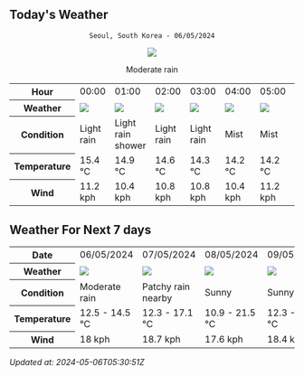 ## Today's Weather
<div align="center">

`Seoul, South Korea - 06/05/2024`

<img src="https://cdn.weatherapi.com/weather/64x64/day/302.png"/>

Moderate rain

</div>


<table>
    <tr>
        <th>Hour</th>
        <td>00:00</td><td>01:00</td><td>02:00</td><td>03:00</td><td>04:00</td><td>05:00</td><td>06:00</td><td>07:00</td><td>08:00</td><td>09:00</td><td>10:00</td><td>11:00</td><td>12:00</td><td>13:00</td><td>14:00</td><td>15:00</td><td>16:00</td><td>17:00</td><td>18:00</td><td>19:00</td><td>20:00</td><td>21:00</td><td>22:00</td><td>23:00</td>
    </tr>
    <tr>
        <th>Weather</th>
        <td><img src="https://cdn.weatherapi.com/weather/64x64/night/296.png"></img></td><td><img src="https://cdn.weatherapi.com/weather/64x64/night/353.png"></img></td><td><img src="https://cdn.weatherapi.com/weather/64x64/night/296.png"></img></td><td><img src="https://cdn.weatherapi.com/weather/64x64/night/296.png"></img></td><td><img src="https://cdn.weatherapi.com/weather/64x64/night/143.png"></img></td><td><img src="https://cdn.weatherapi.com/weather/64x64/night/143.png"></img></td><td><img src="https://cdn.weatherapi.com/weather/64x64/day/143.png"></img></td><td><img src="https://cdn.weatherapi.com/weather/64x64/day/353.png"></img></td><td><img src="https://cdn.weatherapi.com/weather/64x64/day/176.png"></img></td><td><img src="https://cdn.weatherapi.com/weather/64x64/day/176.png"></img></td><td><img src="https://cdn.weatherapi.com/weather/64x64/day/176.png"></img></td><td><img src="https://cdn.weatherapi.com/weather/64x64/day/176.png"></img></td><td><img src="https://cdn.weatherapi.com/weather/64x64/day/176.png"></img></td><td><img src="https://cdn.weatherapi.com/weather/64x64/day/176.png"></img></td><td><img src="https://cdn.weatherapi.com/weather/64x64/day/122.png"></img></td><td><img src="https://cdn.weatherapi.com/weather/64x64/day/176.png"></img></td><td><img src="https://cdn.weatherapi.com/weather/64x64/day/176.png"></img></td><td><img src="https://cdn.weatherapi.com/weather/64x64/day/176.png"></img></td><td><img src="https://cdn.weatherapi.com/weather/64x64/day/176.png"></img></td><td><img src="https://cdn.weatherapi.com/weather/64x64/day/176.png"></img></td><td><img src="https://cdn.weatherapi.com/weather/64x64/night/176.png"></img></td><td><img src="https://cdn.weatherapi.com/weather/64x64/night/353.png"></img></td><td><img src="https://cdn.weatherapi.com/weather/64x64/night/353.png"></img></td><td><img src="https://cdn.weatherapi.com/weather/64x64/night/266.png"></img></td>
    </tr>
    <tr>
        <th>Condition</th>
        <td width="200px">Light rain</td><td width="200px">Light rain shower</td><td width="200px">Light rain</td><td width="200px">Light rain</td><td width="200px">Mist</td><td width="200px">Mist</td><td width="200px">Mist</td><td width="200px">Light rain shower</td><td width="200px">Patchy rain nearby</td><td width="200px">Patchy rain nearby</td><td width="200px">Patchy rain nearby</td><td width="200px">Patchy rain nearby</td><td width="200px">Patchy rain nearby</td><td width="200px">Patchy rain nearby</td><td width="200px">Overcast</td><td width="200px">Patchy rain nearby</td><td width="200px">Patchy rain nearby</td><td width="200px">Patchy rain nearby</td><td width="200px">Patchy rain nearby</td><td width="200px">Patchy rain nearby</td><td width="200px">Patchy rain nearby</td><td width="200px">Light rain shower</td><td width="200px">Light rain shower</td><td width="200px">Light drizzle</td>
    </tr>
    <tr>
        <th>Temperature</th>
        <td>15.4 °C</td><td>14.9 °C</td><td>14.6 °C</td><td>14.3 °C</td><td>14.2 °C</td><td>14.2 °C</td><td>14.1 °C</td><td>14 °C</td><td>13.8 °C</td><td>14 °C</td><td>14.1 °C</td><td>14.2 °C</td><td>14.3 °C</td><td>13.8 °C</td><td>14 °C</td><td>13.7 °C</td><td>13.8 °C</td><td>13.9 °C</td><td>13.7 °C</td><td>13.6 °C</td><td>13.4 °C</td><td>13.3 °C</td><td>13.1 °C</td><td>12.8 °C</td>
    </tr>
    <tr>
        <th>Wind</th>
        <td>11.2 kph</td><td>10.4 kph</td><td>10.8 kph</td><td>10.8 kph</td><td>10.4 kph</td><td>11.2 kph</td><td>11.5 kph</td><td>14 kph</td><td>13 kph</td><td>14 kph</td><td>15.8 kph</td><td>16.6 kph</td><td>16.9 kph</td><td>15.5 kph</td><td>15.1 kph</td><td>15.5 kph</td><td>15.5 kph</td><td>14.4 kph</td><td>13.7 kph</td><td>13.7 kph</td><td>14.4 kph</td><td>13 kph</td><td>13.7 kph</td><td>14.4 kph</td>
    </tr>
</table>


## Weather For Next 7 days


<table>
    <tr>
        <th>Date</th>
        <td>06/05/2024</td><td>07/05/2024</td><td>08/05/2024</td><td>09/05/2024</td><td>10/05/2024</td><td>11/05/2024</td><td>12/05/2024</td>
    </tr>
    <tr>
        <th>Weather</th>
        <td><img src="https://cdn.weatherapi.com/weather/64x64/day/302.png"/></td><td><img src="https://cdn.weatherapi.com/weather/64x64/day/176.png"/></td><td><img src="https://cdn.weatherapi.com/weather/64x64/day/113.png"/></td><td><img src="https://cdn.weatherapi.com/weather/64x64/day/113.png"/></td><td><img src="https://cdn.weatherapi.com/weather/64x64/day/113.png"/></td><td><img src="https://cdn.weatherapi.com/weather/64x64/day/302.png"/></td><td><img src="https://cdn.weatherapi.com/weather/64x64/day/176.png"/></td>
    </tr>
    <tr>
        <th>Condition</th>
        <td width="200px">Moderate rain</td><td width="200px">Patchy rain nearby</td><td width="200px">Sunny</td><td width="200px">Sunny</td><td width="200px">Sunny</td><td width="200px">Moderate rain</td><td width="200px">Patchy rain nearby</td>
    </tr>
    <tr>
        <th>Temperature</th>
        <td>12.5 -  14.5 °C</td><td>12.3 -  17.1 °C</td><td>10.9 -  21.5 °C</td><td>12.3 -  21.6 °C</td><td>12.7 -  23.6 °C</td><td>14.2 -  16.5 °C</td><td>14 -  21.9 °C</td>
    </tr>
    <tr>
        <th>Wind</th>
        <td>18 kph</td><td>18.7 kph</td><td>17.6 kph</td><td>18.4 kph</td><td>19.1 kph</td><td>24.5 kph</td><td>17.3 kph</td>
    </tr>
</table>


*Updated at: 2024-05-06T05:30:51Z*
